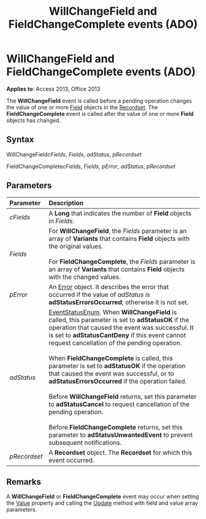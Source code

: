 ﻿---
title: WillChangeField and FieldChangeComplete events (ADO)
TOCTitle: WillChangeField and FieldChangeComplete events (ADO)
ms:assetid: bc4455a6-2925-33dc-d04f-8ea570e5e370
ms:mtpsurl: https://msdn.microsoft.com/library/JJ249904(v=office.15)
ms:contentKeyID: 48547407
ms.date: 09/18/2015
mtps_version: v=office.15
---

# WillChangeField and FieldChangeComplete events (ADO)

**Applies to**: Access 2013, Office 2013

The **WillChangeField** event is called before a pending operation changes the value of one or more [Field](field-object-ado.md) objects in the [Recordset](recordset-object-ado.md). The **FieldChangeComplete** event is called after the value of one or more **Field** objects has changed.

## Syntax

WillChangeField*cFields*, *Fields*, *adStatus*, *pRecordset*

FieldChangeComplete*cFields*, *Fields*, *pError*, *adStatus*, *pRecordset*

## Parameters

|Parameter|Description|
|:--------|:----------|
|*cFields* |A **Long** that indicates the number of **Field** objects in *Fields*.|
|*Fields* |For **WillChangeField**, the *Fields* parameter is an array of **Variants** that contains **Field** objects with the original values. <br/><br/>For **FieldChangeComplete**, the *Fields* parameter is an array of **Variants** that contains **Field** objects with the changed values.|
|*pError* |An [Error](error-object-ado.md) object. It describes the error that occurred if the value of *adStatus* is **adStatusErrorsOccurred**; otherwise it is not set.|
|*adStatus* |[EventStatusEnum](eventstatusenum.md). When **WillChangeField** is called, this parameter is set to **adStatusOK** if the operation that caused the event was successful. It is set to **adStatusCantDeny** if this event cannot request cancellation of the pending operation. <br/><br/>When **FieldChangeComplete** is called, this parameter is set to **adStatusOK** if the operation that caused the event was successful, or to **adStatusErrorsOccurred** if the operation failed. <br/><br/>Before **WillChangeField** returns, set this parameter to **adStatusCancel** to request cancellation of the pending operation. <br/><br/>Before **FieldChangeComplete** returns, set this parameter to **adStatusUnwantedEvent** to prevent subsequent notifications.|
|*pRecordset* |A **Recordset** object. The **Recordset** for which this event occurred.|

## Remarks

A **WillChangeField** or **FieldChangeComplete** event may occur when setting the [Value](value-property-ado.md) property and calling the [Update](update-method-ado.md) method with field and value array parameters.

